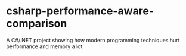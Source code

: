 # csharp-performance-aware-comparison
A C#/.NET project showing how modern programming techniques hurt performance and memory a lot
